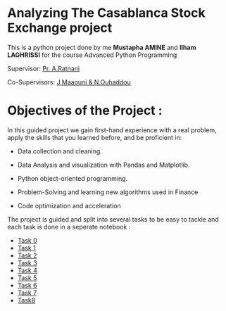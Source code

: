 # Analyzing The Casablanca Stock Exchange project

This is a python project done by me **Mustapha AMINE** and **Ilham LAGHRISSI** for the
course Advanced Python Programming



Supervisor: <u>Pr. A.Ratnani</u>

Co-Supervisors: <u>J,Maaouni & N.Ouhaddou</u>


# Objectives of the Project : 


In this guided project we gain first-hand experience with a real
problem, apply the skills that you learned before, and be proficient in:


-   Data collection and cleaning.

-   Data Analysis and visualization with Pandas and Matplotlib.

-   Python object-oriented programming.
 
-   Problem-Solving and learning new algorithms used in Finance

-   Code optimization and acceleration


The project is guided and split into several tasks to be easy to tackle
and each task is done in a seperate notebook :

*  [Task 0](https://github.com/mustaphaamine1/Analyzing-The-Casablanca-Stock-Exchange/blob/master/notebooks/task0.ipynb)
*  [Task 1](https://github.com/mustaphaamine1/Analyzing-The-Casablanca-Stock-Exchange/blob/master/notebooks/task1.ipynb)
*  [Task 2](https://github.com/mustaphaamine1/Analyzing-The-Casablanca-Stock-Exchange/blob/master/notebooks/task2.ipynb)
*  [Task 3](https://github.com/mustaphaamine1/Analyzing-The-Casablanca-Stock-Exchange/blob/master/notebooks/task3.ipynb)
*  [Task 4](https://github.com/mustaphaamine1/Analyzing-The-Casablanca-Stock-Exchange/blob/master/notebooks/task4.ipynb)
*  [Task 5](https://github.com/mustaphaamine1/Analyzing-The-Casablanca-Stock-Exchange/blob/master/notebooks/task5.ipynb)
*  [Task 6](https://github.com/mustaphaamine1/Analyzing-The-Casablanca-Stock-Exchange/blob/master/notebooks/task6.ipynb)
*  [Task 7](https://github.com/mustaphaamine1/Analyzing-The-Casablanca-Stock-Exchange/blob/master/notebooks/task7.ipynb)
*  [Task8](https://github.com/mustaphaamine1/Analyzing-The-Casablanca-Stock-Exchange/blob/master/notebooks/task8.ipynb)
